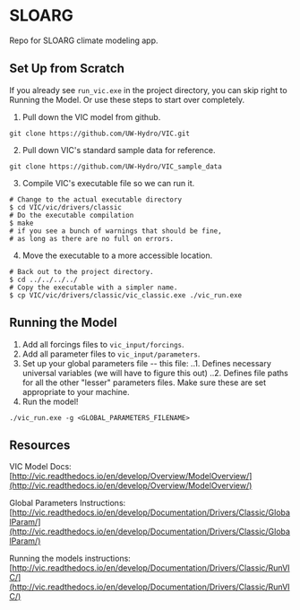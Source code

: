 # SLOARG
Repo for SLOARG climate modeling app.

## Set Up from Scratch
If you already see `run_vic.exe` in the project directory, you can skip right to Running the Model. Or use these steps to start over completely.

1. Pull down the VIC model from github.
```
git clone https://github.com/UW-Hydro/VIC.git
```
2. Pull down VIC's standard sample data for reference.
```
git clone https://github.com/UW-Hydro/VIC_sample_data
```
3. Compile VIC's executable file so we can run it.
```
# Change to the actual executable directory
$ cd VIC/vic/drivers/classic 
# Do the executable compilation
$ make  
# if you see a bunch of warnings that should be fine, 
# as long as there are no full on errors.
```
4. Move the executable to a more accessible location.
```
# Back out to the project directory.
$ cd ../../../../
# Copy the executable with a simpler name.
$ cp VIC/vic/drivers/classic/vic_classic.exe ./vic_run.exe
```

## Running the Model

1. Add all forcings files to `vic_input/forcings`.
2. Add all parameter files to `vic_input/parameters`.
3. Set up your global parameters file -- this file:
..1. Defines necessary universal variables (we will have to figure this out)
..2. Defines file paths for all the other "lesser" parameters files. Make sure these are set appropriate to your machine.
4. Run the model!
```
./vic_run.exe -g <GLOBAL_PARAMETERS_FILENAME>
```

## Resources

VIC Model Docs:
[http://vic.readthedocs.io/en/develop/Overview/ModelOverview/](http://vic.readthedocs.io/en/develop/Overview/ModelOverview/)

Global Parameters Instructions:
[http://vic.readthedocs.io/en/develop/Documentation/Drivers/Classic/GlobalParam/](http://vic.readthedocs.io/en/develop/Documentation/Drivers/Classic/GlobalParam/)

Running the models instructions:
[http://vic.readthedocs.io/en/develop/Documentation/Drivers/Classic/RunVIC/](http://vic.readthedocs.io/en/develop/Documentation/Drivers/Classic/RunVIC/)
